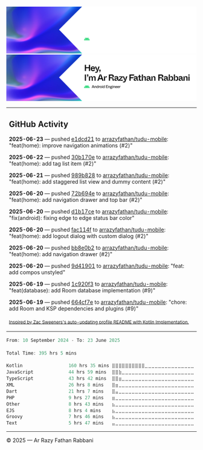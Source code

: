 ![Ar Razy Fathan Rabbani Banner](https://github.com/arrazyfathan/arrazyfathan/blob/main/media/banner-dark.png#gh-dark-mode-only)
![Ar Razy Fathan Rabbani Banner](https://github.com/arrazyfathan/arrazyfathan/blob/main/media/banner-light.png#gh-light-mode-only)

<table><tr><td valign="top" width="100%">    

## GitHub Activity

**2025-06-23** — pushed [e1dcd21](https://github.com/arrazyfathan/tudu-mobile/commits/e1dcd2163587d3b2f29fdd4162e536d9642f6578) to [arrazyfathan/tudu-mobile](https://github.com/arrazyfathan/tudu-mobile): "feat(home): improve navigation animations (#2)"

**2025-06-22** — pushed [30b170e](https://github.com/arrazyfathan/tudu-mobile/commits/30b170e4207bab85860165c59576df1dc701709a) to [arrazyfathan/tudu-mobile](https://github.com/arrazyfathan/tudu-mobile): "feat(home): add tag list item (#2)"

**2025-06-21** — pushed [989b828](https://github.com/arrazyfathan/tudu-mobile/commits/989b828b4b11fd5c8b0af135d47480386dd8f815) to [arrazyfathan/tudu-mobile](https://github.com/arrazyfathan/tudu-mobile): "feat(home): add staggered list view and dummy content (#2)"

**2025-06-20** — pushed [72b694e](https://github.com/arrazyfathan/tudu-mobile/commits/72b694ededa5e9adc130baaeaba72985e50a7176) to [arrazyfathan/tudu-mobile](https://github.com/arrazyfathan/tudu-mobile): "feat(home): add navigation drawer and top bar (#2)"

**2025-06-20** — pushed [d1b17ce](https://github.com/arrazyfathan/tudu-mobile/commits/d1b17cef953258c1470bf5a95391e0ed5e56ba24) to [arrazyfathan/tudu-mobile](https://github.com/arrazyfathan/tudu-mobile): "fix(android): fixing edge to edge status bar color"

**2025-06-20** — pushed [fac114f](https://github.com/arrazyfathan/tudu-mobile/commits/fac114f05d72d286e5f0d4c6971321da2cd7e2cf) to [arrazyfathan/tudu-mobile](https://github.com/arrazyfathan/tudu-mobile): "feat(home): add logout dialog with custom dialog (#2)"

**2025-06-20** — pushed [bb8e0b2](https://github.com/arrazyfathan/tudu-mobile/commits/bb8e0b2938c0247c614d2d56f24bfb39cba5cbc2) to [arrazyfathan/tudu-mobile](https://github.com/arrazyfathan/tudu-mobile): "feat(home): add navigation drawer (#2)"

**2025-06-20** — pushed [9d41901](https://github.com/arrazyfathan/tudu-mobile/commits/9d41901a94c9b3612bba98213aad26d4395d4b26) to [arrazyfathan/tudu-mobile](https://github.com/arrazyfathan/tudu-mobile): "feat: add compos unstyled"

**2025-06-19** — pushed [1c920f3](https://github.com/arrazyfathan/tudu-mobile/commits/1c920f36d8bcb41307773515718131f7e9d7b89c) to [arrazyfathan/tudu-mobile](https://github.com/arrazyfathan/tudu-mobile): "feat(database): add Room database implementation (#9)"

**2025-06-19** — pushed [664cf7e](https://github.com/arrazyfathan/tudu-mobile/commits/664cf7e17e74ebc1404dccfd8571180af0bbc2a7) to [arrazyfathan/tudu-mobile](https://github.com/arrazyfathan/tudu-mobile): "chore: add Room and KSP dependencies and plugins (#9)"
                
<sub><a href="https://github.com/ZacSweers/ZacSweers/">Inspired by Zac Sweeners's auto-updating profile README with Kotlin Implementation.</a></sub>
</table>

<!--START_SECTION:waka-->

```kotlin
From: 10 September 2024 - To: 23 June 2025

Total Time: 395 hrs 5 mins

Kotlin                 160 hrs 35 mins ⣿⣿⣿⣿⣿⣿⣿⣿⣿⣿⣀⣀⣀⣀⣀⣀⣀⣀⣀⣀⣀⣀⣀⣀⣀   39.77 %
JavaScript             44 hrs 59 mins  ⣿⣿⣷⣀⣀⣀⣀⣀⣀⣀⣀⣀⣀⣀⣀⣀⣀⣀⣀⣀⣀⣀⣀⣀⣀   11.14 %
TypeScript             43 hrs 42 mins  ⣿⣿⣶⣀⣀⣀⣀⣀⣀⣀⣀⣀⣀⣀⣀⣀⣀⣀⣀⣀⣀⣀⣀⣀⣀   10.83 %
XML                    26 hrs 8 mins   ⣿⣶⣀⣀⣀⣀⣀⣀⣀⣀⣀⣀⣀⣀⣀⣀⣀⣀⣀⣀⣀⣀⣀⣀⣀   06.47 %
Dart                   21 hrs 7 mins   ⣿⣤⣀⣀⣀⣀⣀⣀⣀⣀⣀⣀⣀⣀⣀⣀⣀⣀⣀⣀⣀⣀⣀⣀⣀   05.23 %
PHP                    9 hrs 27 mins   ⣶⣀⣀⣀⣀⣀⣀⣀⣀⣀⣀⣀⣀⣀⣀⣀⣀⣀⣀⣀⣀⣀⣀⣀⣀   02.34 %
Other                  8 hrs 43 mins   ⣦⣀⣀⣀⣀⣀⣀⣀⣀⣀⣀⣀⣀⣀⣀⣀⣀⣀⣀⣀⣀⣀⣀⣀⣀   02.16 %
EJS                    8 hrs 4 mins    ⣦⣀⣀⣀⣀⣀⣀⣀⣀⣀⣀⣀⣀⣀⣀⣀⣀⣀⣀⣀⣀⣀⣀⣀⣀   02.00 %
Groovy                 7 hrs 46 mins   ⣦⣀⣀⣀⣀⣀⣀⣀⣀⣀⣀⣀⣀⣀⣀⣀⣀⣀⣀⣀⣀⣀⣀⣀⣀   01.93 %
Text                   5 hrs 47 mins   ⣤⣀⣀⣀⣀⣀⣀⣀⣀⣀⣀⣀⣀⣀⣀⣀⣀⣀⣀⣀⣀⣀⣀⣀⣀   01.43 %
```

<!--END_SECTION:waka-->

---
© 2025 — Ar Razy Fathan Rabbani